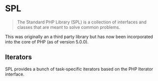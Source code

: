 # SPL

> The Standard PHP Library (SPL) is a collection of interfaces and classes that are meant to solve common problems. 

This was originally an a third party library but has now been incorporated into the core of PHP (as of version 5.0.0).

## Iterators

SPL provides a bunch of task-specific iterators based on the PHP Iterator interface.